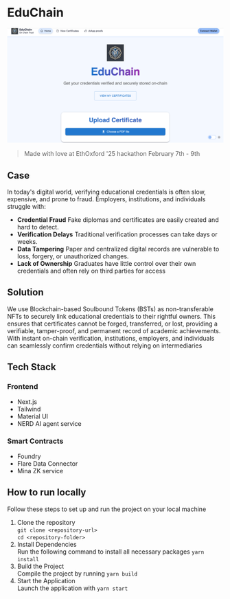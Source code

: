 # EduChain
![Home page](packages/nextjs/public/home_page.png)
> Made with love at EthOxford '25 hackathon February 7th - 9th
## Case
In today's digital world, verifying educational credentials is often slow, expensive, and prone to fraud. Employers, institutions, and individuals struggle with:

- **Credential Fraud** Fake diplomas and certificates are easily created and hard to detect.
- **Verification Delays** Traditional verification processes can take days or weeks.
- **Data Tampering** Paper and centralized digital records are vulnerable to loss, forgery, or unauthorized changes.
- **Lack of Ownership** Graduates have little control over their own credentials and often rely on third parties for access

## Solution
We use Blockchain-based Soulbound Tokens (BSTs) as non-transferable 
NFTs to securely link educational credentials to their rightful owners. 
This ensures that certificates cannot be forged, transferred, or lost, 
providing a verifiable, tamper-proof, and permanent record of academic 
achievements. With instant on-chain verification, institutions, employers,
and individuals can seamlessly confirm credentials without relying on intermediaries
## Tech Stack
### Frontend
- Next.js
- Tailwind
- Material UI
- NERD AI agent service
### Smart Contracts
- Foundry
- Flare Data Connector
- Mina ZK service
## How to run locally
Follow these steps to set up and run the project on your local machine
1. Clone the repository <br/>
`git clone <repository-url>`<br/>
`cd <repository-folder>`
3. Install Dependencies<br/>
Run the following command to install all necessary packages
`yarn install`
4. Build the Project<br/>
Compile the project by running
`yarn build`
5. Start the Application<br/>
Launch the application with
`yarn start`

